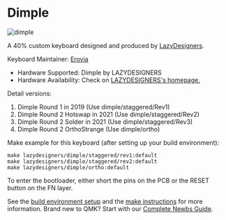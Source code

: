 # Dimple

![dimple](https://i.loli.net/2019/03/29/5c9daf903cad9.jpg)

A 40% custom keyboard designed and produced by [LazyDesigners](http://lazydesigners.cn).

Keyboard Maintainer: [Erovia](https://github.com/Erovia)  
* Hardware Supported: Dimple by LAZYDESIGNERS
* Hardware Availability: Check on [LAZYDESIGNERS's homepage.](http://lazydesigners.cn)

Detail versions:

 1. Dimple Round 1 in 2019 (Use dimple/staggered/Rev1)
 2. Dimple Round 2 Hotswap in 2021 (Use dimple/staggered/Rev2)
 3. Dimple Round 2 Solder in 2021 (Use dimple/staggered/Rev3)
 4. Dimple Round 2 OrthoStrange (Use dimple/ortho)

Make example for this keyboard (after setting up your build environment):

    make lazydesigners/dimple/staggered/rev1:default
    make lazydesigners/dimple/staggered/rev2:default
    make lazydesigners/dimple/ortho:default

To enter the bootloader, either short the pins on the PCB or the RESET button on the FN layer.

See the [build environment setup](https://docs.qmk.fm/#/getting_started_build_tools) and the [make instructions](https://docs.qmk.fm/#/getting_started_make_guide) for more information. Brand new to QMK? Start with our [Complete Newbs Guide](https://docs.qmk.fm/#/newbs).
